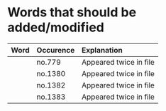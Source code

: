# Words that should be added/modified

| Word                     | Occurence                     | Explanation                                                                                          |
| :----------------------- | :---------------------------- | :--------------------------------------------------------------------------------------------------- |
|                          | no.779                        | Appeared twice in file                                                                               |
|                          | no.1380                       | Appeared twice in file                                                                               |
|                          | no.1382                       | Appeared twice in file                                                                               |
|                          | no.1383                       | Appeared twice in file                                                                               |

